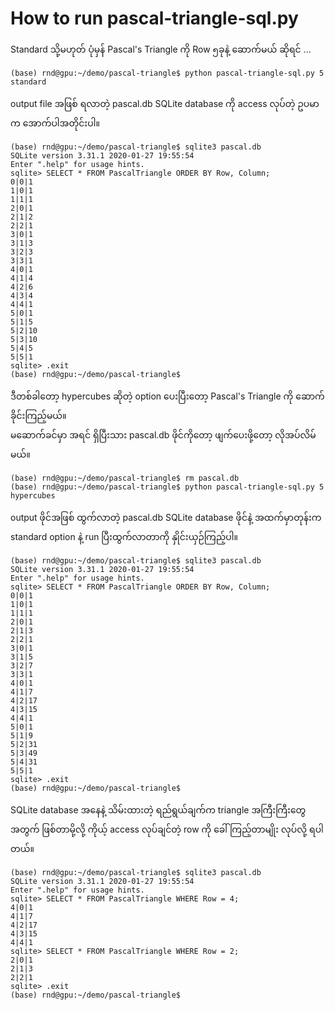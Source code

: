 # How to run pascal-triangle-sql.py

Standard သို့မဟုတ် ပုံမှန် Pascal's Triangle ကို Row ၅ခုနဲ့ ဆောက်မယ် ဆိုရင် ...  

```
(base) rnd@gpu:~/demo/pascal-triangle$ python pascal-triangle-sql.py 5 standard
```

output file အဖြစ် ရလာတဲ့ pascal.db SQLite database ကို access လုပ်တဲ့ ဥပမာ က အောက်ပါအတိုင်းပါ။  

```
(base) rnd@gpu:~/demo/pascal-triangle$ sqlite3 pascal.db
SQLite version 3.31.1 2020-01-27 19:55:54
Enter ".help" for usage hints.
sqlite> SELECT * FROM PascalTriangle ORDER BY Row, Column;
0|0|1
1|0|1
1|1|1
2|0|1
2|1|2
2|2|1
3|0|1
3|1|3
3|2|3
3|3|1
4|0|1
4|1|4
4|2|6
4|3|4
4|4|1
5|0|1
5|1|5
5|2|10
5|3|10
5|4|5
5|5|1
sqlite> .exit
(base) rnd@gpu:~/demo/pascal-triangle$
```

ဒီတစ်ခါတော့ hypercubes ဆိုတဲ့ option ပေးပြီးတော့ Pascal's Triangle ကို ဆောက်ခိုင်းကြည့်မယ်။  
မဆောက်ခင်မှာ အရင် ရှိပြီးသား pascal.db ဖိုင်ကိုတော့ ဖျက်ပေးဖို့တော့ လိုအပ်လိမ်မယ်။  

```
(base) rnd@gpu:~/demo/pascal-triangle$ rm pascal.db
(base) rnd@gpu:~/demo/pascal-triangle$ python pascal-triangle-sql.py 5 hypercubes
```

output ဖိုင်အဖြစ် ထွက်လာတဲ့ pascal.db SQLite database ဖိုင်နဲ့ အထက်မှာတုန်းက standard option နဲ့ run ပြီးထွက်လာတာကို နှိုင်းယှဉ်ကြည့်ပါ။  

```
(base) rnd@gpu:~/demo/pascal-triangle$ sqlite3 pascal.db
SQLite version 3.31.1 2020-01-27 19:55:54
Enter ".help" for usage hints.
sqlite> SELECT * FROM PascalTriangle ORDER BY Row, Column;
0|0|1
1|0|1
1|1|1
2|0|1
2|1|3
2|2|1
3|0|1
3|1|5
3|2|7
3|3|1
4|0|1
4|1|7
4|2|17
4|3|15
4|4|1
5|0|1
5|1|9
5|2|31
5|3|49
5|4|31
5|5|1
sqlite> .exit
(base) rnd@gpu:~/demo/pascal-triangle$
```

SQLite database အနေနဲ့ သိမ်းထားတဲ့ ရည်ရွယ်ချက်က triangle အကြီးကြီးတွေအတွက် ဖြစ်တာမို့လို့ ကိုယ့် access လုပ်ချင်တဲ့ row ကို ခေါ်ကြည့်တာမျိုး လုပ်လို့ ရပါတယ်။  

```
(base) rnd@gpu:~/demo/pascal-triangle$ sqlite3 pascal.db
SQLite version 3.31.1 2020-01-27 19:55:54
Enter ".help" for usage hints.
sqlite> SELECT * FROM PascalTriangle WHERE Row = 4;
4|0|1
4|1|7
4|2|17
4|3|15
4|4|1
sqlite> SELECT * FROM PascalTriangle WHERE Row = 2;
2|0|1
2|1|3
2|2|1
sqlite> .exit
(base) rnd@gpu:~/demo/pascal-triangle$
```

